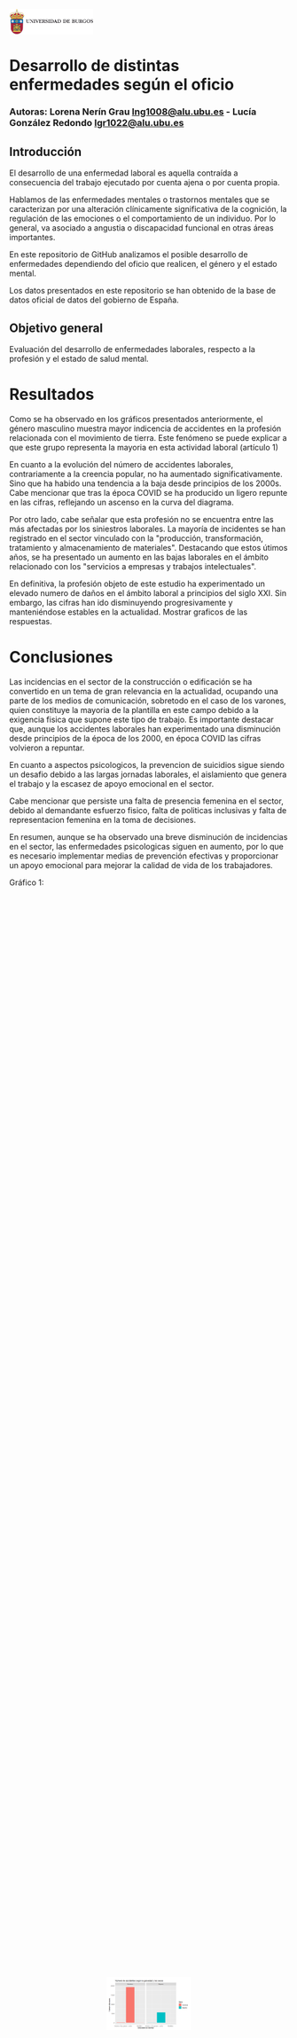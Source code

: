 <div style="display: flex; justify-content: space-between; align-items: center;">
  <img src="./images/escudo_ubu.png" alt="Imagen izquierda" style="width: 30%; height: auto;">
</div>

# Desarrollo de distintas enfermedades según el oficio 
### Autoras: Lorena Nerín Grau lng1008@alu.ubu.es - Lucía González Redondo lgr1022@alu.ubu.es

## Introducción
El desarrollo de una enfermedad laboral es aquella contraída a consecuencia del trabajo ejecutado por cuenta ajena o por cuenta propia.

Hablamos de las enfermedades mentales o trastornos mentales que se caracterizan por una alteración clínicamente significativa de la cognición, la regulación de las emociones o el comportamiento de un individuo. Por lo general, va asociado a angustia o discapacidad funcional en otras áreas importantes. 

En este repositorio de GitHub analizamos el posible desarrollo de enfermedades dependiendo del oficio que realicen, el género y el estado mental.

Los datos presentados en este repositorio se han obtenido de la base de datos oficial de datos del gobierno de España.

## Objetivo general
Evaluación del desarrollo de enfermedades laborales, respecto a la profesión y el estado de salud mental.

# **Resultados**
Como se ha observado en los gráficos presentados anteriormente, el género masculino muestra mayor indicencia de accidentes en la profesión relacionada con el movimiento de tierra. Este fenómeno se puede explicar a que este grupo representa la mayoria en esta actividad laboral (artículo 1)

En cuanto a la evolución del número de accidentes laborales, contrariamente a la creencia popular, no ha aumentado significativamente. Sino que ha habido una tendencia a la baja desde principios de los 2000s. Cabe mencionar que tras la época COVID se ha producido un ligero repunte en las cifras, reflejando un ascenso en la curva del diagrama.

Por otro lado, cabe señalar que esta profesión no se encuentra entre las más afectadas por los siniestros laborales. La mayoría de incidentes se han registrado en el sector vinculado con la "producción, transformación, tratamiento y almacenamiento de materiales". 
Destacando que estos útimos años, se ha presentado un aumento en las bajas laborales en el ámbito relacionado con los "servicios a empresas y trabajos intelectuales".

En definitiva, la profesión objeto de este estudio ha experimentado un elevado numero de daños en el ámbito laboral a principios del siglo XXI.
Sin embargo, las cifras han ido disminuyendo progresivamente y manteniéndose estables en la actualidad.
Mostrar graficos de las respuestas.

# **Conclusiones**
Las incidencias en el sector de la construcción o edificación se ha convertido en un tema de gran relevancia en la actualidad, ocupando una parte de los medios de comunicación, sobretodo en el caso de los varones, quien constituye la mayoria de la plantilla en este campo debido a la exigencia fisica que supone este tipo de trabajo.
Es importante destacar que, aunque los accidentes laborales han experimentado una disminución desde principios de la época de los 2000, en época COVID las cifras volvieron a repuntar.

En cuanto a aspectos psicologicos, la prevencion de suicidios sigue siendo un desafio debido a las largas jornadas laborales, el aislamiento que genera el trabajo y la escasez de apoyo emocional en el sector.

Cabe mencionar que persiste una falta de presencia femenina en el sector, debido al demandante esfuerzo fisico, falta de politicas inclusivas y falta de representacion femenina en la toma de decisiones.

En resumen, aunque se ha observado una breve disminución de incidencias en el sector, las enfermedades psicologicas siguen en aumento, por lo que es necesario implementar medias de prevención efectivas y proporcionar un apoyo emocional para mejorar la calidad de vida de los trabajadores.

Gráfico 1:
<div style="display: flex; justify-content: center; align-items: center; height: 100vh;">
  <img src="./images/GRAFICO 1.png" alt="Gráfico centrado" style="width: 30%; height: auto;">
</div>
Gráfico 2:
 <div style="display: flex; justify-content: center; align-items: center; height: 100vh;">
  <img src="./images/GRAFICO 2.png" alt="Gráfico centrado" style="width: 30%; height: auto;">
</div>
Gráfico 3:
<div style="display: flex; justify-content: center; align-items: center; height: 100vh;">
  <img src="./images/GRAFICO 3.png" alt="Gráfico centrado" style="width: 30%; height: auto;">
</div>

